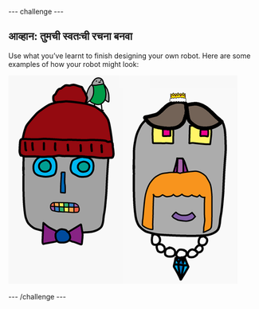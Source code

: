 \--- challenge \---

## आव्हान: तुमची स्वतःची रचना बनवा

Use what you’ve learnt to finish designing your own robot. Here are some examples of how your robot might look:

![screenshot](images/robot-examples.png)

\--- /challenge \---
